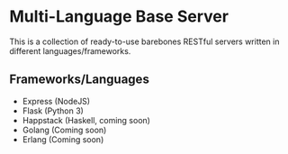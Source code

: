 # Multi-Language Base Server
This is a collection of ready-to-use barebones RESTful servers written in different languages/frameworks.

## Frameworks/Languages
- Express (NodeJS)
- Flask (Python 3)
- Happstack (Haskell, coming soon)
- Golang (Coming soon)
- Erlang (Coming soon)
